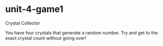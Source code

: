 # unit-4-game1

Crystal Collector

You have four crystals that generate a random number. Try and get to the exact crystal count without going over!
